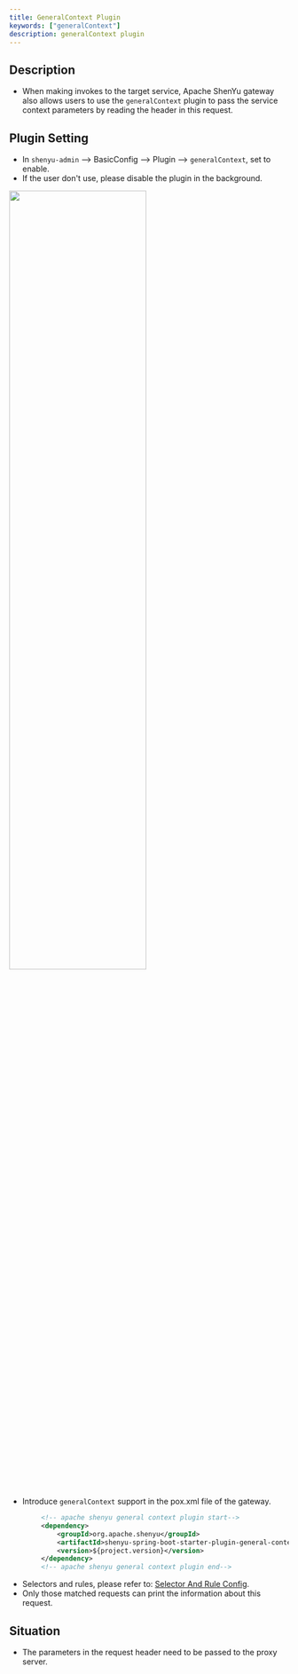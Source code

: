 ```yaml
---
title: GeneralContext Plugin
keywords: ["generalContext"]
description: generalContext plugin
---
```


## Description

* When making invokes to the target service, Apache ShenYu gateway also allows users to use the `generalContext` plugin to pass the service context parameters by reading the header in this request.

## Plugin Setting

* In `shenyu-admin` --> BasicConfig --> Plugin --> `generalContext`, set to enable.
* If the user don't use, please disable the plugin in the background.

<img src="/img/shenyu/plugin/general-context/general-context-open-en.png" width="70%" height="60%" />

* Introduce `generalContext` support in the pox.xml file of the gateway.

```xml
        <!-- apache shenyu general context plugin start-->
        <dependency>
            <groupId>org.apache.shenyu</groupId>
            <artifactId>shenyu-spring-boot-starter-plugin-general-context</artifactId>
            <version>${project.version}</version>
        </dependency>
        <!-- apache shenyu general context plugin end-->
```

* Selectors and rules, please refer to: [Selector And Rule Config](../../user-guide/admin-usage/selector-and-rule).
* Only those matched requests can print the information about this request.

## Situation

* The parameters in the request header need to be passed to the proxy server.